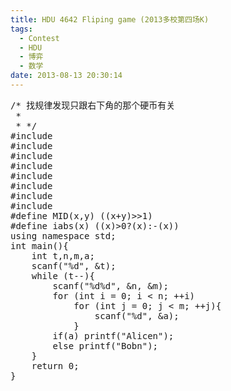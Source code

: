 ```yaml
---
title: HDU 4642 Fliping game (2013多校第四场K)
tags:
  - Contest
  - HDU
  - 博弈
  - 数学
date: 2013-08-13 20:30:14
---
```


<pre class="brush:cpp">
/* 找规律发现只跟右下角的那个硬币有关
 *
 * */
#include <iostream>
#include <cstdio>
#include <algorithm>
#include <cstring>
#include <cmath>
#include <queue>
#include <set>
#include <vector>
#define MID(x,y) ((x+y)>>1)
#define iabs(x) ((x)>0?(x):-(x))
using namespace std;
int main(){
	int t,n,m,a;
	scanf("%d", &t);
	while (t--){
		scanf("%d%d", &n, &m);
		for (int i = 0; i < n; ++i)
			for (int j = 0; j < m; ++j){
				scanf("%d", &a);
			}
		if(a) printf("Alicen");
		else printf("Bobn");
	}
	return 0;
}
</pre>

	 